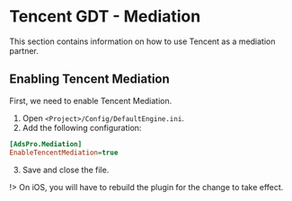 # Tencent GDT - Mediation
This section contains information on how to use Tencent as a mediation partner.

## Enabling Tencent Mediation
First, we need to enable Tencent Mediation. 
1. Open `<Project>/Config/DefaultEngine.ini`.
2. Add the following configuration:
```ini
[AdsPro.Mediation]
EnableTencentMediation=true
```
3. Save and close the file.

!> On iOS, you will have to rebuild the plugin for the change to take effect.

